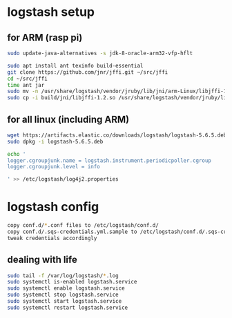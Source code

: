 


# logstash setup

## for ARM (rasp pi)

```bash
sudo update-java-alternatives -s jdk-8-oracle-arm32-vfp-hflt
```

```bash
sudo apt install ant texinfo build-essential
git clone https://github.com/jnr/jffi.git ~/src/jffi
cd ~/src/jffi
time ant jar
sudo mv -n /usr/share/logstash/vendor/jruby/lib/jni/arm-Linux/libjffi-1.2{.so,.so.old}
sudo cp -i build/jni/libjffi-1.2.so /usr/share/logstash/vendor/jruby/lib/jni/arm-Linux/
```


## for all linux (including ARM)

```bash
wget https://artifacts.elastic.co/downloads/logstash/logstash-5.6.5.deb
sudo dpkg -i logstash-5.6.5.deb

echo '
logger.cgroupjunk.name = logstash.instrument.periodicpoller.cgroup
logger.cgroupjunk.level = info

' >> /etc/logstash/log4j2.properties
```


# logstash config

```bash
copy conf.d/*.conf files to /etc/logstash/conf.d/
copy conf.d/.sqs-credentials.yml.sample to /etc/logstash/conf.d/.sqs-credentials.yml
tweak credentials accordingly
```

## dealing with life

```bash
sudo tail -f /var/log/logstash/*.log
sudo systemctl is-enabled logstash.service
sudo systemctl enable logstash.service
sudo systemctl stop logstash.service
sudo systemctl start logstash.service
sudo systemctl restart logstash.service
```
